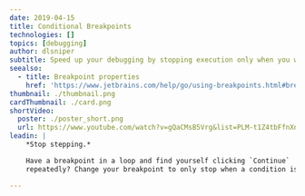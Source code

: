 ```yaml
---
date: 2019-04-15
title: Conditional Breakpoints
technologies: []
topics: [debugging]
author: dlsniper
subtitle: Speed up your debugging by stopping execution only when you want to.
seealso:
  - title: Breakpoint properties
    href: 'https://www.jetbrains.com/help/go/using-breakpoints.html#breakpoint-properties'
thumbnail: ./thumbnail.png
cardThumbnail: ./card.png
shortVideo:
  poster: ./poster_short.png
  url: https://www.youtube.com/watch?v=gQaCMsB5Vrg&list=PLM-t1Z4tbFfnXnghmtk6WVz10_pivOw25&index=25&t=0s
leadin: |
    *Stop stepping.*

    Have a breakpoint in a loop and find yourself clicking `Continue`
    repeatedly? Change your breakpoint to only stop when a condition is met.

---
```

